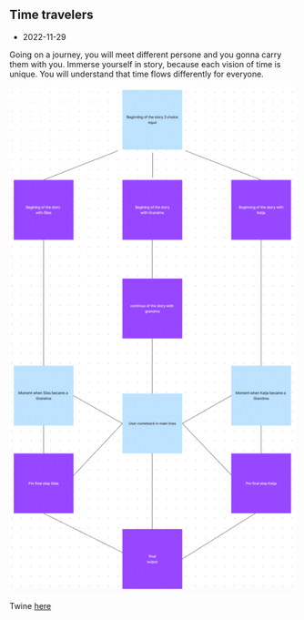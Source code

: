 ## Time travelers

- 2022-11-29

Going on a journey, you will meet different persone and you gonna carry them with you. Immerse yourself in story, because each vision of time is unique. You will understand that time flows differently for everyone.

![Boat shedule](images/structure.png)

Twine [here](https://github.com/MariiaGulkova/head-md-time-in-time-out/tree/main/Prototypes/twine)